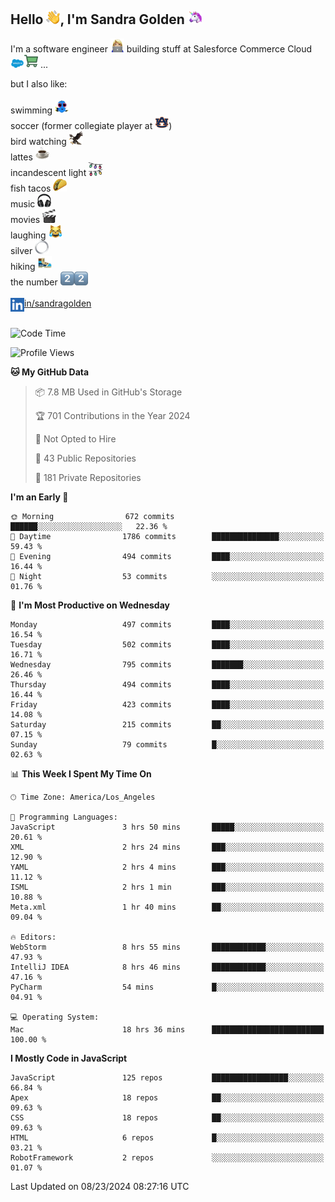 ## Hello <img src="./static/emoji/wave.png" width="22" />, I'm Sandra Golden <img src="./static/emoji/unicorn-face.png" width="22" />

I'm a software engineer <img src="./static/emoji/female-technologist.png" width="22" /> building stuff at Salesforce Commerce Cloud <img src="./static/emoji/salesforce.png" width="22" /><img src="./static/emoji/commerce-cloud.png" width="22" />&nbsp;...

but I also like:<br/><br/>
swimming <img alt="swimming" src="./static/emoji/keep-swimming.png" width="22" /><br/>
soccer  (former collegiate player at <img src="./static/emoji/auburn.png" width="22" />)<br/>
bird watching <img src="./static/emoji/eagle.png" width="22" /><br/>
lattes <img src="./static/emoji/coffee.png" width="22" /><br/>
incandescent light <img src="./static/emoji/lights.png" width="22" /><br/>
fish tacos <img src="./static/emoji/taco.png" width="22" /><br/>
music <img src="./static/emoji/headphones.png" width="22" /><br/>
movies <img src="./static/emoji/movie-clapper.png" width="22" /><br/>
laughing <img src="./static/emoji/joy-cat.png" width="22" /><br/>
silver <img src="./static/emoji/silver-hoop.png" width="22" /><br/>
hiking <img src="./static/emoji/hiker.png" width="22" /><br/>
the number <img src="./static/emoji/two.png" width="22" /><img src="./static/emoji/two.png" width="22" />
<br/><br/>
<img align="left" alt="Sandra Golden | LinkedIn" width="22px" src="./static/emoji/linkedin.png" /> <a href="https://www.linkedin.com/in/sandragolden/">in/sandragolden</a>
<br/><br/>
<!--START_SECTION:waka-->
![Code Time](http://img.shields.io/badge/Code%20Time-539%20hrs%2046%20mins-blue)

![Profile Views](http://img.shields.io/badge/Profile%20Views-0-blue)

**🐱 My GitHub Data** 

> 📦 7.8 MB Used in GitHub's Storage 
 > 
> 🏆 701 Contributions in the Year 2024
 > 
> 🚫 Not Opted to Hire
 > 
> 📜 43 Public Repositories 
 > 
> 🔑 181 Private Repositories 
 > 
**I'm an Early 🐤** 

```text
🌞 Morning                672 commits         ██████░░░░░░░░░░░░░░░░░░░   22.36 % 
🌆 Daytime                1786 commits        ███████████████░░░░░░░░░░   59.43 % 
🌃 Evening                494 commits         ████░░░░░░░░░░░░░░░░░░░░░   16.44 % 
🌙 Night                  53 commits          ░░░░░░░░░░░░░░░░░░░░░░░░░   01.76 % 
```
📅 **I'm Most Productive on Wednesday** 

```text
Monday                   497 commits         ████░░░░░░░░░░░░░░░░░░░░░   16.54 % 
Tuesday                  502 commits         ████░░░░░░░░░░░░░░░░░░░░░   16.71 % 
Wednesday                795 commits         ███████░░░░░░░░░░░░░░░░░░   26.46 % 
Thursday                 494 commits         ████░░░░░░░░░░░░░░░░░░░░░   16.44 % 
Friday                   423 commits         ████░░░░░░░░░░░░░░░░░░░░░   14.08 % 
Saturday                 215 commits         ██░░░░░░░░░░░░░░░░░░░░░░░   07.15 % 
Sunday                   79 commits          █░░░░░░░░░░░░░░░░░░░░░░░░   02.63 % 
```


📊 **This Week I Spent My Time On** 

```text
🕑︎ Time Zone: America/Los_Angeles

💬 Programming Languages: 
JavaScript               3 hrs 50 mins       █████░░░░░░░░░░░░░░░░░░░░   20.61 % 
XML                      2 hrs 24 mins       ███░░░░░░░░░░░░░░░░░░░░░░   12.90 % 
YAML                     2 hrs 4 mins        ███░░░░░░░░░░░░░░░░░░░░░░   11.12 % 
ISML                     2 hrs 1 min         ███░░░░░░░░░░░░░░░░░░░░░░   10.88 % 
Meta.xml                 1 hr 40 mins        ██░░░░░░░░░░░░░░░░░░░░░░░   09.04 % 

🔥 Editors: 
WebStorm                 8 hrs 55 mins       ████████████░░░░░░░░░░░░░   47.93 % 
IntelliJ IDEA            8 hrs 46 mins       ████████████░░░░░░░░░░░░░   47.16 % 
PyCharm                  54 mins             █░░░░░░░░░░░░░░░░░░░░░░░░   04.91 % 

💻 Operating System: 
Mac                      18 hrs 36 mins      █████████████████████████   100.00 % 
```

**I Mostly Code in JavaScript** 

```text
JavaScript               125 repos           █████████████████░░░░░░░░   66.84 % 
Apex                     18 repos            ██░░░░░░░░░░░░░░░░░░░░░░░   09.63 % 
CSS                      18 repos            ██░░░░░░░░░░░░░░░░░░░░░░░   09.63 % 
HTML                     6 repos             █░░░░░░░░░░░░░░░░░░░░░░░░   03.21 % 
RobotFramework           2 repos             ░░░░░░░░░░░░░░░░░░░░░░░░░   01.07 % 
```




 Last Updated on 08/23/2024 08:27:16 UTC
<!--END_SECTION:waka-->

